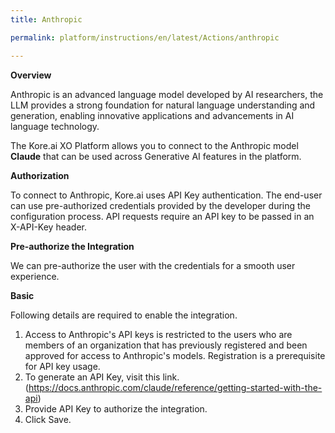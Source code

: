 ```yaml
---
title: Anthropic

permalink: platform/instructions/en/latest/Actions/anthropic

---
```


<base target="_blank">
<container>

**Overview**
 
Anthropic is an advanced language model developed by AI researchers, the LLM provides a strong foundation for natural language understanding and generation, enabling innovative applications and advancements in AI language technology.

The Kore.ai XO Platform allows you to connect to the Anthropic model **Claude** that can be used across Generative AI features in the platform.

</container>

<container>

**Authorization**
 
To connect to Anthropic, Kore.ai uses API Key authentication. The end-user can use pre-authorized credentials provided by the developer during the configuration process. API requests require an API key to be passed in an X-API-Key header. 

**Pre-authorize the Integration**
 
 We can pre-authorize the user with the credentials for a smooth user experience.

**Basic**
 
Following details are required to enable the integration.

1. Access to Anthropic's API keys is restricted to the users who are members of an organization that has previously registered and been approved for access to Anthropic's models. Registration is a prerequisite for API key usage. 
2. To generate an API Key, visit this link.(https://docs.anthropic.com/claude/reference/getting-started-with-the-api)
3. Provide API Key to authorize the integration. 
4. Click Save.

</container>

